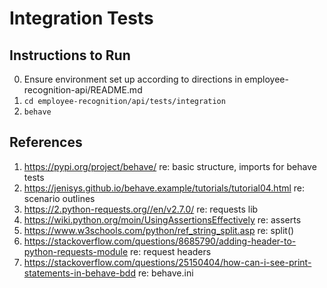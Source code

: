 # Integration Tests

## Instructions to Run
0. Ensure environment set up according to directions in employee-recognition-api/README.md
1. ```cd employee-recognition/api/tests/integration```
2. ```behave```

## References 
1. https://pypi.org/project/behave/ re: basic structure, imports for behave tests
2. https://jenisys.github.io/behave.example/tutorials/tutorial04.html re: scenario outlines
3. https://2.python-requests.org//en/v2.7.0/ re: requests lib
4. https://wiki.python.org/moin/UsingAssertionsEffectively re: asserts
5. https://www.w3schools.com/python/ref_string_split.asp re: split()
6. https://stackoverflow.com/questions/8685790/adding-header-to-python-requests-module re: request headers
7. https://stackoverflow.com/questions/25150404/how-can-i-see-print-statements-in-behave-bdd re: behave.ini